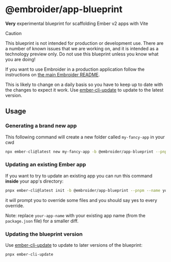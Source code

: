 # @embroider/app-blueprint

**Very** experimental blueprint for scaffolding Ember v2 apps with Vite

> [!CAUTION]
> This blueprint is not intended for production or development use. There are a number of known issues that we are working on, and it is intended as a technology preview only. Do not use this blueprint unless you know what you are doing!
> 
> If you want to use Embroider in a production application follow the instructions on [the main Embroider README](https://github.com/embroider-build/embroider).

This is likely to change on a daily basis so you have to keep up to date with the changes to expect it work. Use [ember-cli-update](https://github.com/ember-cli/ember-cli-update) to update to the latest version.

## Usage

### Generating a brand new app

This following command will create a new folder called `my-fancy-app` in your cwd 

```bash
npx ember-cli@latest new my-fancy-app -b @embroider/app-blueprint --pnpm
```

### Updating an existing Ember app

If you want to try to update an existing app you can run this command **inside** your app's directory:

```bash
pnpx ember-cli@latest init -b @embroider/app-blueprint --pnpm --name your-app-name
```

it will prompt you to override some files and you should say yes to every override. 

Note: replace `your-app-name` with your existing app name (from the `package.json` file) for a smaller diff.

### Updating the blueprint version

Use [ember-cli-update](https://github.com/ember-cli/ember-cli-update) to update to later versions of the blueprint:

```bash
pnpx ember-cli-update
```
